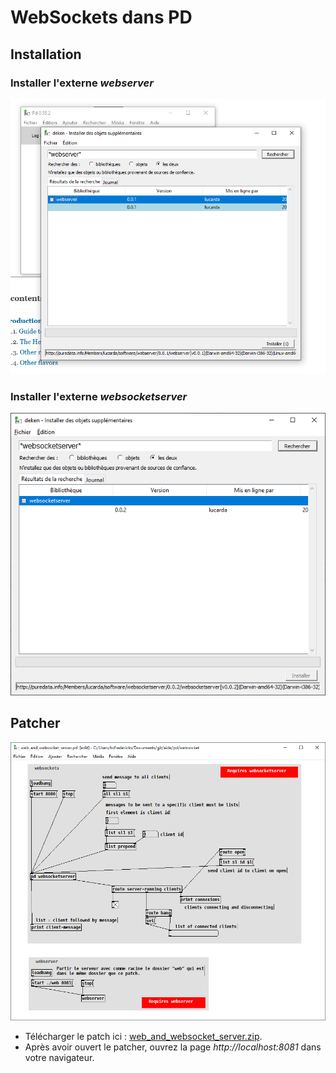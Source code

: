 # WebSockets dans PD

## Installation

### Installer l'externe *webserver*

![](./install_webserver.png)

### Installer l'externe *websocketserver*

![](./install_websocketserver.png)

## Patcher

![](./web_and_websocket_server_pd.png)

- Télécharger le patch ici : [web_and_websocket_server.zip](./web_and_websocket_server.zip).
- Après avoir ouvert le patcher, ouvrez la page *http://localhost:8081* dans votre navigateur.